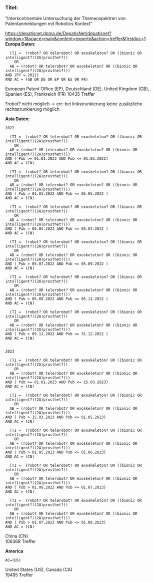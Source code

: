 ### Titel:
"Interkontinentale Untersuchung der Themenspektren von Patentanmeldungen mit Robotics Kontext"

https://depatisnet.dpma.de/DepatisNet/depatisnet?window=1&space=main&content=experte&action=treffer&firstdoc=1  
**Europa Daten:**
```
  (TI =  (robot? OR telerobot? OR exoskeleton? OR ((bionic OR intelligent?)(2A)prosthet?))
    OR 
  AB = (robot? OR telerobot? OR exoskeleton? OR ((bionic OR intelligent?)(2A)prosthet?)))
AND (PY = 2022) 
AND AC = (GB OR DE OR EP OR ES OR FR) 
```
European Patent Office (EP), Deutschland (DE), United Kingdom (GB), Spanien (ES), Frankreich (FR) 
10435 Treffer  

?robot? nicht möglich -> err: bei linkstrunkierung keine zusätzliche rechtstrunkierung möglich

**Asia Daten:**
```
2022

  (TI =  (robot? OR telerobot? OR exoskeleton? OR ((bionic OR intelligent?)(2A)prosthet?))
    OR 
  AB = (robot? OR telerobot? OR exoskeleton? OR ((bionic OR intelligent?)(2A)prosthet?)))
AND ( Pub >= 01.01.2022 AND Pub <= 01.03.2022)
AND AC = (CN)

  (TI =  (robot? OR telerobot? OR exoskeleton? OR ((bionic OR intelligent?)(2A)prosthet?))
    OR 
  AB = (robot? OR telerobot? OR exoskeleton? OR ((bionic OR intelligent?)(2A)prosthet?)))
AND ( Pub > 01.03.2022 AND Pub <= 05.05.2022 ) 
AND AC = (CN) 

  (TI =  (robot? OR telerobot? OR exoskeleton? OR ((bionic OR intelligent?)(2A)prosthet?))
    OR 
  AB = (robot? OR telerobot? OR exoskeleton? OR ((bionic OR intelligent?)(2A)prosthet?)))
AND ( Pub > 05.05.2022 AND Pub <= 05.07.2022 ) 
AND AC = (CN) 

  (TI =  (robot? OR telerobot? OR exoskeleton? OR ((bionic OR intelligent?)(2A)prosthet?))
    OR 
  AB = (robot? OR telerobot? OR exoskeleton? OR ((bionic OR intelligent?)(2A)prosthet?)))
AND ( Pub > 05.07.2022 AND Pub <= 05.09.2022 ) 
AND AC = (CN) 

  (TI =  (robot? OR telerobot? OR exoskeleton? OR ((bionic OR intelligent?)(2A)prosthet?))
    OR 
  AB = (robot? OR telerobot? OR exoskeleton? OR ((bionic OR intelligent?)(2A)prosthet?)))
AND ( Pub > 05.09.2022 AND Pub <= 05.11.2022 ) 
AND AC = (CN) 

  (TI =  (robot? OR telerobot? OR exoskeleton? OR ((bionic OR intelligent?)(2A)prosthet?))
    OR 
  AB = (robot? OR telerobot? OR exoskeleton? OR ((bionic OR intelligent?)(2A)prosthet?)))
AND ( Pub > 05.11.2022 AND Pub <= 31.12.2022 ) 
AND AC = (CN)


2023

  (TI =  (robot? OR telerobot? OR exoskeleton? OR ((bionic OR intelligent?)(2A)prosthet?))
    OR 
  AB = (robot? OR telerobot? OR exoskeleton? OR ((bionic OR intelligent?)(2A)prosthet?)))
AND ( Pub >= 01.01.2023 AND Pub <= 15.03.2023)
AND AC = (CN)

  (TI =  (robot? OR telerobot? OR exoskeleton? OR ((bionic OR intelligent?)(2A)prosthet?))
    OR 
  AB = (robot? OR telerobot? OR exoskeleton? OR ((bionic OR intelligent?)(2A)prosthet?)))
AND ( Pub > 15.03.2023 AND Pub <= 01.05.2023)
AND AC = (CN)

  (TI =  (robot? OR telerobot? OR exoskeleton? OR ((bionic OR intelligent?)(2A)prosthet?))
    OR 
  AB = (robot? OR telerobot? OR exoskeleton? OR ((bionic OR intelligent?)(2A)prosthet?)))
AND ( Pub > 01.05.2023 AND Pub <= 01.06.2023)
AND AC = (CN)

  (TI =  (robot? OR telerobot? OR exoskeleton? OR ((bionic OR intelligent?)(2A)prosthet?))
    OR 
  AB = (robot? OR telerobot? OR exoskeleton? OR ((bionic OR intelligent?)(2A)prosthet?)))
AND ( Pub > 01.06.2023 AND Pub <= 01.07.2023)
AND AC = (CN)

  (TI =  (robot? OR telerobot? OR exoskeleton? OR ((bionic OR intelligent?)(2A)prosthet?))
    OR 
  AB = (robot? OR telerobot? OR exoskeleton? OR ((bionic OR intelligent?)(2A)prosthet?)))
AND ( Pub > 01.07.2023 AND Pub <= 01.08.2023)
AND AC = (CN)

```
China (CN)  
106368 Treffer

**America**
```
AC=(US)  
```
United States (US), Canada (CA)  
19495 Treffer